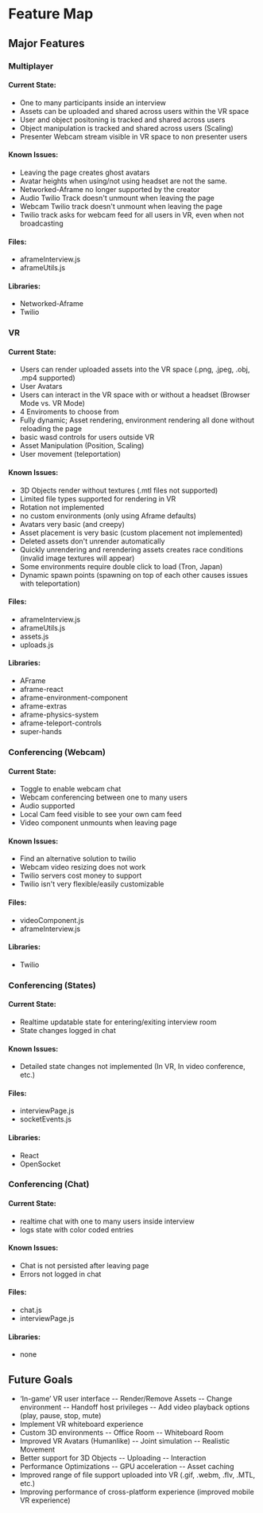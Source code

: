 # Feature Map

## Major Features

### Multiplayer

#### Current State:
- One to many participants inside an interview
- Assets can be uploaded and shared across users within the VR space
- User and object positoning is tracked and shared across users
- Object manipulation is tracked and shared across users (Scaling)
- Presenter Webcam stream visible in VR space to non presenter users

#### Known Issues:
- Leaving the page creates ghost avatars
- Avatar heights when using/not using headset are not the same.
- Networked-Aframe no longer supported by the creator
- Audio Twilio Track doesn't unmount when leaving the page
- Webcam Twilio track doesn't unmount when leaving the page
- Twilio track asks for webcam feed for all users in VR, even when not broadcasting

#### Files:
- aframeInterview.js
- aframeUtils.js

#### Libraries:
- Networked-Aframe
- Twilio

### VR

#### Current State:
- Users can render uploaded assets into the VR space (.png, .jpeg, .obj, .mp4 supported)
- User Avatars
- Users can interact in the VR space with or without a headset (Browser Mode vs. VR Mode)
- 4 Enviroments to choose from
- Fully dynamic; Asset rendering, environment rendering all done without reloading the page
- basic wasd controls for users outside VR
- Asset Manipulation (Position, Scaling)
- User movement (teleportation)

#### Known Issues:
- 3D Objects render without textures (.mtl files not supported)
- Limited file types supported for rendering in VR
- Rotation not implemented
- no custom environments (only using Aframe defaults)
- Avatars very basic (and creepy)
- Asset placement is very basic (custom placement not implemented)
- Deleted assets don't unrender automatically
- Quickly unrendering and rerendering assets creates race conditions (invalid image textures will appear)
- Some environments require double click to load (Tron, Japan)
- Dynamic spawn points (spawning on top of each other causes issues with teleportation)

#### Files:
- aframeInterview.js
- aframeUtils.js
- assets.js
- uploads.js

#### Libraries:
- AFrame
- aframe-react
- aframe-environment-component
- aframe-extras
- aframe-physics-system
- aframe-teleport-controls
- super-hands

### Conferencing (Webcam)

#### Current State:
- Toggle to enable webcam chat
- Webcam conferencing between one to many users
- Audio supported
- Local Cam feed visible to see your own cam feed
- Video component unmounts when leaving page

#### Known Issues:
- Find an alternative solution to twilio
- Webcam video resizing does not work
- Twilio servers cost money to support
- Twilio isn't very flexible/easily customizable

#### Files:
- videoComponent.js
- aframeInterview.js

#### Libraries:
- Twilio

### Conferencing (States)

#### Current State:
- Realtime updatable state for entering/exiting interview room
- State changes logged in chat

#### Known Issues:
- Detailed state changes not implemented (In VR, In video conference, etc.)

#### Files:
- interviewPage.js
- socketEvents.js


#### Libraries:
- React
- OpenSocket

### Conferencing (Chat)

#### Current State:
- realtime chat with one to many users inside interview
- logs state with color coded entries

#### Known Issues:
- Chat is not persisted after leaving page
- Errors not logged in chat

#### Files:
- chat.js
- interviewPage.js

#### Libraries:
- none

## Future Goals

- ‘In-game’ VR user interface 
-- Render/Remove Assets
-- Change environment
-- Handoff host privileges
-- Add video playback options (play, pause, stop, mute)
- Implement VR whiteboard experience
- Custom 3D environments
-- Office Room
-- Whiteboard Room
- Improved VR Avatars (Humanlike)
-- Joint simulation
-- Realistic Movement
- Better support for 3D Objects
-- Uploading
-- Interaction
- Performance Optimizations
-- GPU acceleration
-- Asset caching 
- Improved range of file support uploaded into VR (.gif, .webm, .flv, .MTL, etc.)
- Improving performance of cross-platform experience (improved mobile VR experience)

